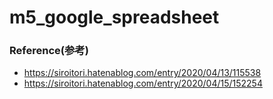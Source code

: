 # m5_google_spreadsheet


### Reference(参考)
- https://siroitori.hatenablog.com/entry/2020/04/13/115538
- https://siroitori.hatenablog.com/entry/2020/04/15/152254
